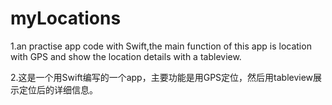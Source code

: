 # myLocations
1.an practise app code with Swift,the main function of this app is location with GPS and show the location details with a tableview.

2.这是一个用Swift编写的一个app，主要功能是用GPS定位，然后用tableview展示定位后的详细信息。
